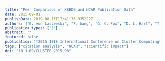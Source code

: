 ```yaml
---
title: "Peer Comparison of XSEDE and NCAR Publication Data"
date: 2015-09-01
publishDate: 2019-08-15T17:41:36.935222Z
authors: ["G. von Laszewski", "F. Wang", "G. C. Fox", "D. L. Hart", "T. R. Furlani", "R. L. DeLeon", "S. M. Gallo"]
publication_types: ["1"]
abstract: ""
featured: false
publication: "*2015 IEEE International Conference on Cluster Computing*"
tags: ["citation analysis", "NCAR", "scientific impact"]
doi: "10.1109/CLUSTER.2015.98"
---
```


